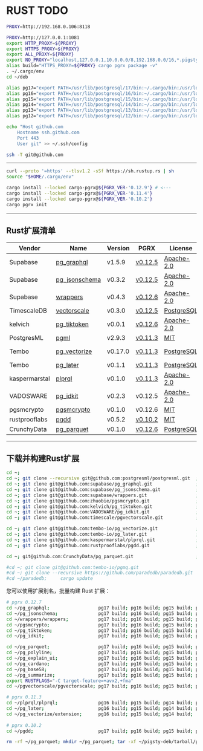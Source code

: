 # RUST TODO

```bash
PROXY=http://192.168.0.106:8118

PROXY=http://127.0.0.1:1081
export HTTP_PROXY=${PROXY}
export HTTPS_PROXY=${PROXY}
export ALL_PROXY=${PROXY}
export NO_PROXY="localhost,127.0.0.1,10.0.0.0/8,192.168.0.0/16,*.pigsty,*.aliyun.com,mirrors.*,*.myqcloud.com,*.tsinghua.edu.cn"
alias build="HTTPS_PROXY=${PROXY} cargo pgrx package -v"
. ~/.cargo/env
cd ~/deb

alias pg17="export PATH=/usr/lib/postgresql/17/bin:~/.cargo/bin:/usr/local/sbin:/usr/local/bin:/usr/sbin:/usr/bin:/sbin:/bin;"
alias pg16="export PATH=/usr/lib/postgresql/16/bin:~/.cargo/bin:/usr/local/sbin:/usr/local/bin:/usr/sbin:/usr/bin:/sbin:/bin;"
alias pg15="export PATH=/usr/lib/postgresql/15/bin:~/.cargo/bin:/usr/local/sbin:/usr/local/bin:/usr/sbin:/usr/bin:/sbin:/bin;"
alias pg14="export PATH=/usr/lib/postgresql/14/bin:~/.cargo/bin:/usr/local/sbin:/usr/local/bin:/usr/sbin:/usr/bin:/sbin:/bin;"
alias pg13="export PATH=/usr/lib/postgresql/13/bin:~/.cargo/bin:/usr/local/sbin:/usr/local/bin:/usr/sbin:/usr/bin:/sbin:/bin;"
alias pg12="export PATH=/usr/lib/postgresql/12/bin:~/.cargo/bin:/usr/local/sbin:/usr/local/bin:/usr/sbin:/usr/bin:/sbin:/bin;"

```


```bash
echo "Host github.com
    Hostname ssh.github.com
    Port 443
    User git" >> ~/.ssh/config

ssh -T git@github.com
```


--------


```bash
curl --proto '=https' --tlsv1.2 -sSf https://sh.rustup.rs | sh
source "$HOME/.cargo/env"
```

```bash
cargo install --locked cargo-pgrx@${PGRX_VER-'0.12.9'} # <--- 
cargo install --locked cargo-pgrx@${PGRX_VER-'0.11.4'}
cargo install --locked cargo-pgrx@${PGRX_VER-'0.10.2'}
cargo pgrx init
```




--------

## Rust扩展清单

| Vendor        | Name                                                       | Version | PGRX                                                                                            | License                                                                     | PG Ver            | Deps          |
|---------------|------------------------------------------------------------|---------|-------------------------------------------------------------------------------------------------|-----------------------------------------------------------------------------|-------------------|---------------|
| Supabase      | [pg_graphql](https://github.com/supabase/pg_graphql)       | v1.5.9  | [v0.12.5](https://github.com/supabase/pg_graphql/blob/master/Cargo.toml#L17)                    | [Apache-2.0](https://github.com/supabase/pg_graphql/blob/master/LICENSE)    | 17,16,15          |               |
| Supabase      | [pg_jsonschema](https://github.com/supabase/pg_jsonschema) | v0.3.2  | [v0.12.5](https://github.com/supabase/pg_jsonschema/blob/master/Cargo.toml#L19)                 | [Apache-2.0](https://github.com/supabase/pg_jsonschema/blob/master/LICENSE) | 17,16,15,14,13,12 |               |
| Supabase      | [wrappers](https://github.com/supabase/wrappers)           | v0.4.3  | [v0.12.6](https://github.com/supabase/wrappers/blob/main/Cargo.lock#L4254)                      | [Apache-2.0](https://github.com/supabase/wrappers/blob/main/LICENSE)        | 17,16,15,14       |               |
| TimescaleDB   | [vectorscale](https://github.com/timescale/pgvectorscale)  | v0.3.0  | [v0.12.5](https://github.com/timescale/pgvectorscale/blob/main/pgvectorscale/Cargo.toml#L17)    | [PostgreSQL](https://github.com/timescale/pgvectorscale/blob/main/LICENSE)  | 17,16,15,14,13,12 |               |
| kelvich       | [pg_tiktoken](https://github.com/Vonng/pg_tiktoken)        | v0.0.1  | [v0.12.6](https://github.com/Vonng/pg_tiktoken/blob/main/Cargo.toml)                            | [Apache-2.0](https://github.com/kelvich/pg_tiktoken/blob/main/LICENSE)      | 16,15,14,13,12    |               |
| PostgresML    | [pgml](https://github.com/postgresml/postgresml)           | v2.9.3  | [v0.11.3](https://github.com/postgresml/postgresml/blob/master/pgml-extension/Cargo.lock#L1785) | [MIT](https://github.com/postgresml/postgresml/blob/master/MIT-LICENSE.txt) | 16,15,14          |               |
| Tembo         | [pg_vectorize](https://github.com/tembo-io/pg_vectorize)   | v0.17.0 | [v0.11.3](https://github.com/tembo-io/pg_vectorize/blob/main/extension/Cargo.toml#L24)          | [PostgreSQL](https://github.com/tembo-io/pg_vectorize/blob/main/LICENSE)    | 16,15,14          | pgmq, pg_cron |
| Tembo         | [pg_later](https://github.com/tembo-io/pg_later)           | v0.1.1  | [v0.11.3](https://github.com/tembo-io/pg_later/blob/main/Cargo.toml#L23)                        | [PostgreSQL](https://github.com/tembo-io/pg_later/blob/main/LICENSE)        | 16,15,14,13       | pgmq          |
| kaspermarstal | [plprql](https://github.com/kaspermarstal/plprql)          | v0.1.0  | [v0.11.3](https://github.com/kaspermarstal/plprql/blob/main/Cargo.toml#L21)                     | [Apache-2.0](https://github.com/kaspermarstal/plprql/blob/main/LICENSE)     | 16,15,14,13,12    |               |
| VADOSWARE     | [pg_idkit](https://github.com/VADOSWARE/pg_idkit)          | v0.2.3  | v0.12.5                                                                                         | [Apache-2.0](https://github.com/VADOSWARE/pg_idkit/blob/main/LICENSE)       | 17,16,15,14,13,12 |               |
| pgsmcrypto    | [pgsmcrypto](https://github.com/Vonng/pgsmcrypto)          | v0.1.0  | v0.12.6                                                                                         | [MIT](https://github.com/zhuobie/pgsmcrypto/blob/main/LICENSE)              | 17,16,15,14,13,12 |               |
| rustprooflabs | [pgdd](https://github.com/rustprooflabs/pgdd)              | v0.5.2  | [v0.10.2](https://github.com/rustprooflabs/pgdd/blob/main/Cargo.toml#L25)                       | [MIT](https://github.com/zhuobie/pgsmcrypto/blob/main/LICENSE)              | 16,15,14,13,12    |               |
| CrunchyData   | [pg_parquet](https://github.com/CrunchyData/pg_parquet)    | v0.1.0  | [v0.12.6](https://github.com/CrunchyData/pg_parquet)                                            | [PostgreSQL](https://github.com/CrunchyData/pg_parquet/blob/main/LICENSE)   | 17, 16            |               |

--------

## 下载并构建Rust扩展

```bash
cd ~;
cd ~; git clone --recursive git@github.com:postgresml/postgresml.git  ; cd ~/postgresml     && git checkout v2.9.3
cd ~; git clone git@github.com:supabase/pg_graphql.git                ; cd ~/pg_graphql     #&& git checkout v1.5.9             
cd ~; git clone git@github.com:supabase/pg_jsonschema.git             ; cd ~/pg_jsonschema  #&& git checkout v0.3.2       
cd ~; git clone git@github.com:supabase/wrappers.git                  ; cd ~/wrappers       && git checkout v0.4.3               
cd ~; git clone git@github.com:zhuobie/pgsmcrypto.git                 ; cd ~/pgsmcrypto
cd ~; git clone git@github.com:kelvich/pg_tiktoken.git                ; cd ~/pg_tiktoken
cd ~; git clone git@github.com:VADOSWARE/pg_idkit.git                 ; cd ~/pg_idkit       && git checkout v0.2.4             
cd ~; git clone git@github.com:timescale/pgvectorscale.git            ; cd ~/pgvectorscale  && git checkout 0.5.1                    

cd ~; git clone git@github.com:tembo-io/pg_vectorize.git              ; cd ~/pg_vectorize   && git checkout v0.18.3 
cd ~; git clone git@github.com:tembo-io/pg_later.git                  ; cd ~/pg_later       && git checkout v0.1.3           
cd ~; git clone git@github.com:kaspermarstal/plprql.git               ; cd ~/plprql         && git checkout v1.0.0
cd ~; git clone git@github.com:rustprooflabs/pgdd.git                 ; cd ~/pgdd           && git checkout 0.5.2

cd ~; git@github.com:CrunchyData/pg_parquet.git                       ; cd ~/pg_parquet     && git checkout 0.1.1

#cd ~; git clone git@github.com:tembo-io/pgmq.git                      ; cd ~/pgmq           && git checkout v1.2.1 #v1.3.3
#cd ~; git clone --recursive https://github.com/paradedb/paradedb.git  ; cd ~/paradedb       && git checkout v0.8.6
#cd ~/paradedb;     cargo update
```

您可以使用扩展别名，批量构建 Rust 扩展：

```bash
# pgrx 0.12.7
cd ~/pg_graphql;                  pg17 build; pg16 build; pg15 build; pg14 build;  
cd ~/pg_jsonschema;               pg17 build; pg16 build; pg15 build; pg14 build; pg13 build; pg12 build; 
cd ~/wrappers/wrappers;           pg17 build; pg16 build; pg15 build; pg14 build;
cd ~/pgsmcrypto;                  pg17 build; pg16 build; pg15 build; pg14 build; pg13 build; pg12 build; 
cd ~/pg_tiktoken;                 pg17 build; pg16 build; pg15 build; pg14 build; pg13 build; pg12 build; 
cd ~/pg_idkit;                    pg17 build; pg16 build; pg15 build; pg14 build; pg13 build; pg12 build; 

cd ~/pg_parquet;                  pg17 build; pg16 build; pg15 build; pg14 build;
cd ~/pg_polyline;                 pg17 build; pg16 build; pg15 build; pg14 build; pg13 build; pg12 build; 
cd ~/pg_explain_ui;               pg17 build; pg16 build; pg15 build; pg14 build; pg13 build; pg12 build; 
cd ~/pg_cardano;                  pg17 build; pg16 build; pg15 build; pg14 build; pg13 build; pg12 build; 
cd ~/pg_base58;                   pg17 build; pg16 build; pg15 build; pg14 build; pg13 build; pg12 build; 
cd ~/pg_summarize;                pg17 build; pg16 build; pg15 build; pg14 build; pg13 build; pg12 build; 
export RUSTFLAGS="-C target-feature=+avx2,+fma"
cd ~/pgvectorscale/pgvectorscale; pg17 build; pg16 build; pg15 build; pg14 build; pg13 build; 

# pgrx 0.11.3
cd ~/plprql/plprql;               pg16 build; pg15 build; pg14 build; pg13 build; pg12 build;
cd ~/pg_later;                    pg16 build; pg15 build; pg14 build; pg13 build; 
cd ~/pg_vectorize/extension;      pg16 build; pg15 build; pg14 build;
 
# pgrx 0.10.2
cd ~/pgdd;                        pg17 build; pg16 build; pg15 build; pg14 build; pg13 build; pg12 build; 


```


```bash
rm -rf ~/pg_parquet; mkdir ~/pg_parquet; tar -xf ~/pigsty-deb/tarball/pg_parquet-0.1.0.tar.gz --strip-components 1 -C ~/pg_parquet

```
